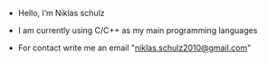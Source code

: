 - Hello, I’m Niklas schulz
- I am currently using C/C++ as my main programming languages

- For contact write me an email "niklas.schulz2010@gmail.com"
